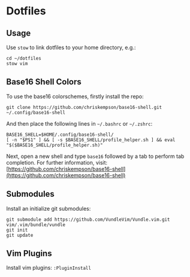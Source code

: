 # Dotfiles

## Usage
Use `stow` to link dotfiles to your home directory, e.g.:

```
cd ~/dotfiles
stow vim
```

## Base16 Shell Colors
To use the base16 colorschemes, firstly install the repo:

```
git clone https://github.com/chriskempson/base16-shell.git ~/.config/base16-shell
```

And then place the following lines in `~/.bashrc` or `~/.zshrc`:

```
BASE16_SHELL=$HOME/.config/base16-shell/
[ -n "$PS1" ] && [ -s $BASE16_SHELL/profile_helper.sh ] && eval "$($BASE16_SHELL/profile_helper.sh)"
```

Next, open a new shell and type `base16` followed by a tab to perform tab completion.
For further information, visit: [https://github.com/chriskempson/base16-shell](https://github.com/chriskempson/base16-shell)

## Submodules
Install an initialize git submodules:

```
git submodule add https://github.com/VundleVim/Vundle.vim.git vim/.vim/bundle/vundle
git init
git update
```

## Vim Plugins
Install vim plugins: `:PluginInstall`

